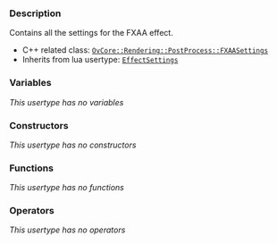 ### Description
Contains all the settings for the FXAA effect.

- C++ related class: [`OvCore::Rendering::PostProcess::FXAASettings`](https://github.com/adriengivry/Overload/blob/develop/Sources/Overload/OvCore/include/OvCore/Rendering/PostProcess/FXAAEffect.h)
- Inherits from lua usertype: [`EffectSettings`](EffectSettings)

### Variables
_This usertype has no variables_

### Constructors
_This usertype has no constructors_

### Functions
_This usertype has no functions_

### Operators
_This usertype has no operators_
